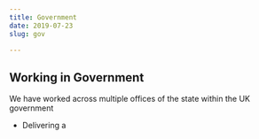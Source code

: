 ```yaml
---
title: Government
date: 2019-07-23
slug: gov

---
```

## Working in Government

We have worked across multiple offices of the state within the UK government

* Delivering a
